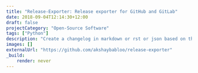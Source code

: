 ```yaml
---
title: "Release-Exporter: Release exporter for GitHub and GitLab"
date: 2018-09-04T12:14:30+12:00
draft: false
projectCategory: "Open-Source Software"
tags: ["Python"]
description: "Create a changelog in markdown or rst or json based on the release description of GitHub or GitLab."
images: []
externalUrl: "https://github.com/akshaybabloo/release-exporter"
_build:
    render: never
---
```


